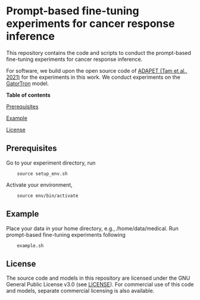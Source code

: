 # Prompt-based fine-tuning experiments for cancer response inference


This repository contains the code and scripts to conduct the prompt-based fine-tuning experiments for cancer response inference.

For software, we build upon the open source code of [ADAPET (Tam et al., 2021)](https://aclanthology.org/2021.emnlp-main.407/) for the experiments in this work. We conduct experiments on the [GatorTron](https://huggingface.co/AshtonIsNotHere/GatorTron-OG/tree/main) model.


**Table of contents**

[Prerequisites](#prerequisites)

[Example](#example)

[License](#license)


## Prerequisites
Go to your experiment directory, run
```
	source setup_env.sh
```
Activate your environment,
```
	source env/bin/activate
```


## Example
Place your data in your home directory, e.g., /home/data/medical. Run prompt-based fine-tuning experiments following
```
	example.sh

```

## License
The source code and models in this repository are licensed under the GNU General Public License v3.0 (see [LICENSE](LICENSE)). For commercial use of this code and models, separate commercial licensing is also available.




